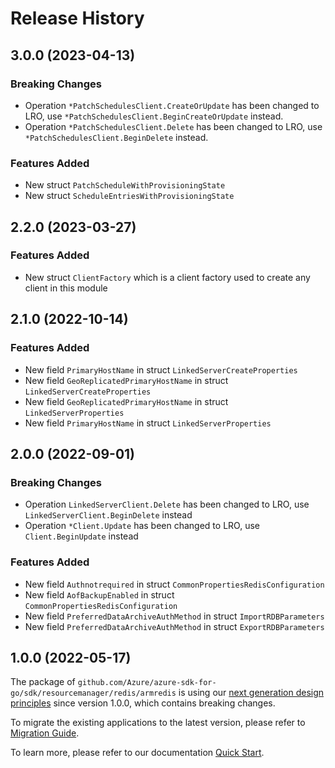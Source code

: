 # Release History

## 3.0.0 (2023-04-13)
### Breaking Changes

- Operation `*PatchSchedulesClient.CreateOrUpdate` has been changed to LRO, use `*PatchSchedulesClient.BeginCreateOrUpdate` instead.
- Operation `*PatchSchedulesClient.Delete` has been changed to LRO, use `*PatchSchedulesClient.BeginDelete` instead.

### Features Added

- New struct `PatchScheduleWithProvisioningState`
- New struct `ScheduleEntriesWithProvisioningState`


## 2.2.0 (2023-03-27)
### Features Added

- New struct `ClientFactory` which is a client factory used to create any client in this module


## 2.1.0 (2022-10-14)

### Features Added

- New field `PrimaryHostName` in struct `LinkedServerCreateProperties`
- New field `GeoReplicatedPrimaryHostName` in struct `LinkedServerCreateProperties`
- New field `GeoReplicatedPrimaryHostName` in struct `LinkedServerProperties`
- New field `PrimaryHostName` in struct `LinkedServerProperties`


## 2.0.0 (2022-09-01)
### Breaking Changes

- Operation `LinkedServerClient.Delete` has been changed to LRO, use `LinkedServerClient.BeginDelete` instead
- Operation `*Client.Update` has been changed to LRO, use `Client.BeginUpdate` instead

### Features Added

- New field `Authnotrequired` in struct `CommonPropertiesRedisConfiguration`
- New field `AofBackupEnabled` in struct `CommonPropertiesRedisConfiguration`
- New field `PreferredDataArchiveAuthMethod` in struct `ImportRDBParameters`
- New field `PreferredDataArchiveAuthMethod` in struct `ExportRDBParameters`


## 1.0.0 (2022-05-17)

The package of `github.com/Azure/azure-sdk-for-go/sdk/resourcemanager/redis/armredis` is using our [next generation design principles](https://azure.github.io/azure-sdk/general_introduction.html) since version 1.0.0, which contains breaking changes.

To migrate the existing applications to the latest version, please refer to [Migration Guide](https://aka.ms/azsdk/go/mgmt/migration).

To learn more, please refer to our documentation [Quick Start](https://aka.ms/azsdk/go/mgmt).
